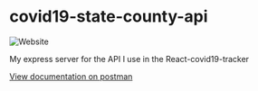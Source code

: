 # covid19-state-county-api
![Website](https://img.shields.io/website?up_message=online&url=https%3A%2F%2Fcovidtxstatsapi.herokuapp.com%2Fcounty%2Fharris%3Fdays%3D1)


My express server for the API I use in the React-covid19-tracker 


[View documentation on postman](https://documenter.getpostman.com/view/12774845/TVzSjwyj)
